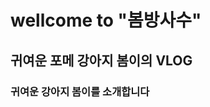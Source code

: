 wellcome to "봄방사수"
=================
귀여운 포메 강아지 봄이의 VLOG
-----------------------------------
### 귀여운 강아지 봄이를 소개합니다